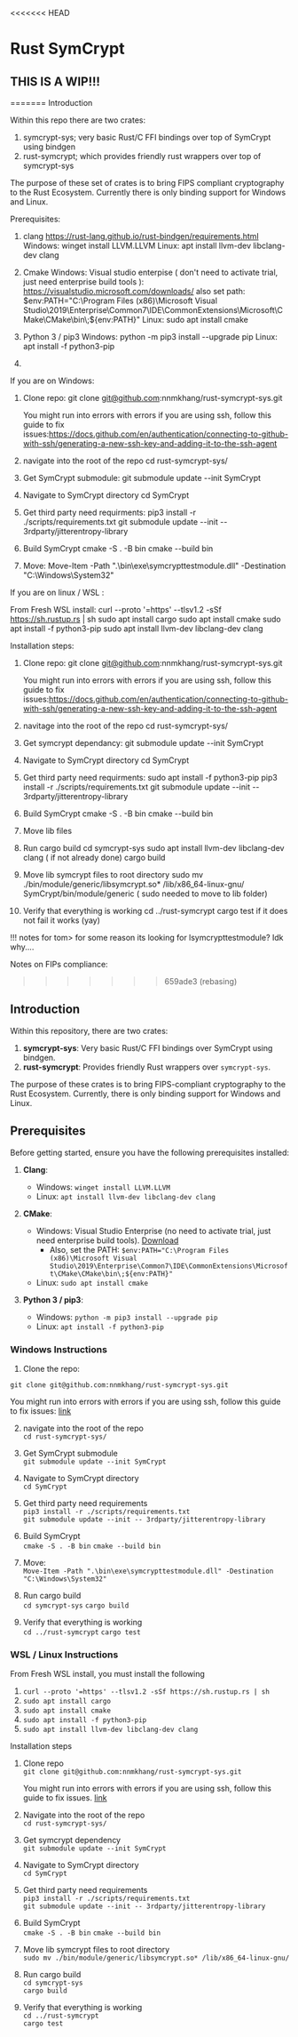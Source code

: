 <<<<<<< HEAD
# Rust SymCrypt

## THIS IS A WIP!!!
=======
Introduction

Within this repo there are two crates:
1. symcrypt-sys; very basic Rust/C FFI bindings over top of SymCrypt using bindgen
2. rust-symcrypt; which provides friendly rust wrappers over top of symcrypt-sys

The purpose of these set of crates is to bring FIPS compliant cryptography to the Rust Ecosystem. Currently there is only binding support for 
Windows and Linux. 


Prerequisites: 

1. clang https://rust-lang.github.io/rust-bindgen/requirements.html 
    Windows: winget install LLVM.LLVM
    Linux: apt install llvm-dev libclang-dev clang

2. Cmake 
    Windows: Visual studio enterpise ( don't need to activate trial, just need enterprise build tools ): https://visualstudio.microsoft.com/downloads/
    also set path: $env:PATH="C:\Program Files (x86)\Microsoft Visual Studio\2019\Enterprise\Common7\IDE\CommonExtensions\Microsoft\CMake\CMake\bin\;${env:PATH}"
    Linux: sudo apt install cmake

3. Python 3 / pip3
    Windows: python -m pip3 install --upgrade pip
    Linux: apt install -f python3-pip 

4. 



If you are on Windows:

1. Clone repo:
    git clone git@github.com:nnmkhang/rust-symcrypt-sys.git

    You might run into errors with errors if you are using ssh, follow this guide to fix issues:https://docs.github.com/en/authentication/connecting-to-github-with-ssh/generating-a-new-ssh-key-and-adding-it-to-the-ssh-agent

2. navigate into the root of the repo 
    cd rust-symcrypt-sys/

3. Get SymCrypt submodule: 
    git submodule update --init SymCrypt

4. Navigate to SymCrypt directory 
    cd SymCrypt

5. Get third party need requirments:
    pip3 install -r ./scripts/requirements.txt
    git submodule update --init -- 3rdparty/jitterentropy-library

6. Build SymCrypt
    cmake -S . -B bin
    cmake --build bin

7. Move:
    Move-Item -Path ".\bin\exe\symcrypttestmodule.dll" -Destination "C:\Windows\System32"






If you are on linux / WSL :

From Fresh WSL install:
curl --proto '=https' --tlsv1.2 -sSf https://sh.rustup.rs | sh
sudo apt install cargo
sudo apt install cmake
sudo apt install -f python3-pip 
sudo apt install llvm-dev libclang-dev clang



Installation steps:

1. Clone repo:
    git clone git@github.com:nnmkhang/rust-symcrypt-sys.git

    You might run into errors with errors if you are using ssh, follow this guide to fix issues:https://docs.github.com/en/authentication/connecting-to-github-with-ssh/generating-a-new-ssh-key-and-adding-it-to-the-ssh-agent

2. navitage into the root of the repo 
    cd rust-symcrypt-sys/

3. Get symcrypt dependancy: 
    git submodule update --init SymCrypt

4. Navigate to SymCrypt directory 
    cd SymCrypt

5. Get third party need requirments:
    sudo apt install -f python3-pip 
    pip3 install -r ./scripts/requirements.txt
    git submodule update --init -- 3rdparty/jitterentropy-library

6. Build SymCrypt
    cmake -S . -B bin
    cmake --build bin

7. Move lib files

8. Run cargo build 
    cd symcrypt-sys
    sudo apt install llvm-dev libclang-dev clang ( if not already done)
    cargo build
    

9. Move lib symcrypt files to root directory
    sudo mv ./bin/module/generic/libsymcrypt.so* /lib/x86_64-linux-gnu/ 
    SymCrypt/bin/module/generic ( sudo needed to move to lib folder)




3. Verify that everything is working
    cd ../rust-symcrypt
    cargo test
    if it does not fail it works (yay)








!!! notes for tom> for some reason its looking for lsymcrypttestmodule? Idk why....








Notes on FIPs compliance: 



>>>>>>> 659ade3 (rebasing)

## Introduction

Within this repository, there are two crates:

1. **symcrypt-sys**: Very basic Rust/C FFI bindings over SymCrypt using bindgen.
2. **rust-symcrypt**: Provides friendly Rust wrappers over `symcrypt-sys`.

The purpose of these crates is to bring FIPS-compliant cryptography to the Rust Ecosystem. Currently, there is only binding support for Windows and Linux.

## Prerequisites

Before getting started, ensure you have the following prerequisites installed:

1. **Clang**:
   - Windows: `winget install LLVM.LLVM`
   - Linux: `apt install llvm-dev libclang-dev clang`

2. **CMake**:
   - Windows: Visual Studio Enterprise (no need to activate trial, just need enterprise build tools). [Download](https://visualstudio.microsoft.com/downloads/)
     - Also, set the PATH: `$env:PATH="C:\Program Files (x86)\Microsoft Visual Studio\2019\Enterprise\Common7\IDE\CommonExtensions\Microsoft\CMake\CMake\bin\;${env:PATH}"`
   - Linux: `sudo apt install cmake`

3. **Python 3 / pip3**:
   - Windows: `python -m pip3 install --upgrade pip`
   - Linux: `apt install -f python3-pip`

### Windows Instructions

1. Clone the repo:  

`git clone git@github.com:nnmkhang/rust-symcrypt-sys.git`   

You might run into errors with errors if you are using ssh, follow this guide to fix issues: [link](https://docs.github.com/en/authentication/connecting-to-github-with-ssh/generating-a-new-ssh-key-and-adding-it-to-the-ssh-agent)

2. navigate into the root of the repo  
    `cd rust-symcrypt-sys/`

3. Get SymCrypt submodule    
    `git submodule update --init SymCrypt` 

4. Navigate to SymCrypt directory   
    `cd SymCrypt`

5. Get third party need requirements      
    `pip3 install -r ./scripts/requirements.txt`     
    `git submodule update --init -- 3rdparty/jitterentropy-library`

6. Build SymCrypt  
    `cmake -S . -B bin`
    `cmake --build bin`

7. Move:  
    `Move-Item -Path ".\bin\exe\symcrypttestmodule.dll" -Destination "C:\Windows\System32"`

8. Run cargo build   
    `cd symcrypt-sys`
    `cargo build`
    

9. Verify that everything is working  
    `cd ../rust-symcrypt`
    `cargo test`




### WSL / Linux Instructions

From Fresh WSL install, you must install the following   

1. `curl --proto '=https' --tlsv1.2 -sSf https://sh.rustup.rs | sh`
2. `sudo apt install cargo`
3. `sudo apt install cmake`
4. `sudo apt install -f python3-pip`
5. `sudo apt install llvm-dev libclang-dev clang`

Installation steps  

1. Clone repo     
    `git clone git@github.com:nnmkhang/rust-symcrypt-sys.git`

    You might run into errors with errors if you are using ssh, follow this guide to fix issues. [link](https://docs.github.com/en/authentication/connecting-to-github-with-ssh/generating-a-new-ssh-key-and-adding-it-to-the-ssh-agent)

2.  Navigate into the root of the repo    
    `cd rust-symcrypt-sys/`

3. Get symcrypt dependency    
    `git submodule update --init SymCrypt`

4. Navigate to SymCrypt directory     
    `cd SymCrypt`

5. Get third party need requirements  
    `pip3 install -r ./scripts/requirements.txt`    
    `git submodule update --init -- 3rdparty/jitterentropy-library`

6. Build SymCrypt  
    `cmake -S . -B bin`
    `cmake --build bin`

7. Move lib symcrypt files to root directory  
    `sudo mv ./bin/module/generic/libsymcrypt.so* /lib/x86_64-linux-gnu/`

8. Run cargo build   
    `cd symcrypt-sys`  
    `cargo build`
    

9. Verify that everything is working  
    `cd ../rust-symcrypt`  
    `cargo test`
    
